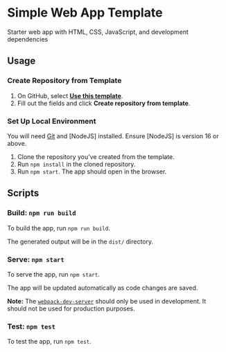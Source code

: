 # Simple Web App Template

Starter web app with HTML, CSS, JavaScript, and development dependencies

## Usage

### Create Repository from Template

1. On GitHub, select [**Use this template**][generate].
1. Fill out the fields and click **Create repository from template**.

### Set Up Local Environment

You will need [Git] and [NodeJS] installed.
Ensure [NodeJS] is version 16 or above.

1. Clone the repository you've created from the template.
1. Run `npm install` in the cloned repository.
1. Run `npm start`. The app should open in the browser.

## Scripts

### Build: `npm run build`

To build the app, run `npm run build`.

The generated output will be in the `dist/` directory.

### Serve: `npm start`

To serve the app, run `npm start`.

The app will be updated automatically as code changes are saved.

**Note:** The [`webpack-dev-server`][dev-server] should only be used in development.
It should not be used for production purposes.

### Test: `npm test`

To test the app, run `npm test`.

[git]: https://git-scm.com/
[node.js]: https://nodejs.org/
[generate]: https://github.com/utori-dev/starter-vanilla-web-app/generate
[dev-server]: https://webpack.js.org/configuration/dev-server/
